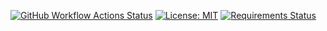 [![GitHub Workflow Actions Status](https://github.com/mediapills/core/workflows/CI%20Build/badge.svg?branch=dev)](https://github.com/mediapills/core/actions)
[![License: MIT](https://img.shields.io/badge/License-MIT-yellow.svg)](https://github.com/mediapills/core/blob/dev/LICENSE.md)
[![Requirements Status](https://requires.io/github/mediapills/core/requirements.svg?branch=dev)](https://requires.io/github/mediapills/core/requirements/?branch=dev)
